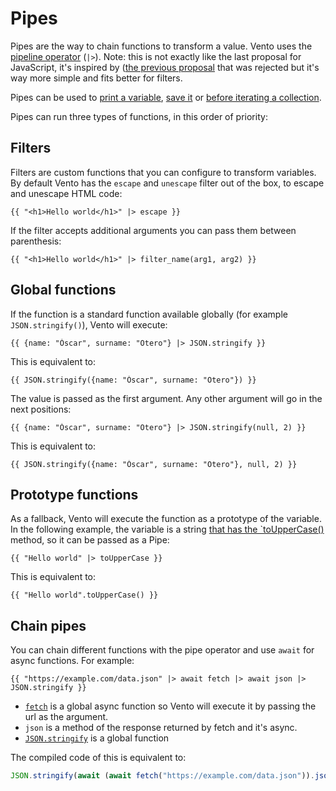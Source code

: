 # Pipes

Pipes are the way to chain functions to transform a value. Vento uses the
[pipeline operator](https://github.com/tc39/proposal-pipeline-operator) (`|>`).
Note: this is not exactly like the last proposal for JavaScript, it's inspired
by
([the previous proposal](https://github.com/valtech-nyc/proposal-fsharp-pipelines)
that was rejected but it's way more simple and fits better for filters.

Pipes can be used to [print a variable](./print.md), [save it](./set.md) or
[before iterating a collection](./for.md#pipes).

Pipes can run three types of functions, in this order of priority:

## Filters

Filters are custom functions that you can configure to transform variables. By
default Vento has the `escape` and `unescape` filter out of the box, to escape and unescape HTML code:

```vento
{{ "<h1>Hello world</h1>" |> escape }}
```

If the filter accepts additional arguments you can pass them between
parenthesis:

```vento
{{ "<h1>Hello world</h1>" |> filter_name(arg1, arg2) }}
```

## Global functions

If the function is a standard function available globally (for example
`JSON.stringify()`), Vento will execute:

```vento
{{ {name: "Óscar", surname: "Otero"} |> JSON.stringify }}
```

This is equivalent to:

```vento
{{ JSON.stringify({name: "Óscar", surname: "Otero"}) }}
```

The value is passed as the first argument. Any other argument will go in the
next positions:

```vento
{{ {name: "Óscar", surname: "Otero"} |> JSON.stringify(null, 2) }}
```

This is equivalent to:

```vento
{{ JSON.stringify({name: "Óscar", surname: "Otero"}, null, 2) }}
```

## Prototype functions

As a fallback, Vento will execute the function as a prototype of the variable.
In the following example, the variable is a string
[that has the `toUpperCase()](https://developer.mozilla.org/en-US/docs/Web/JavaScript/Reference/Global_Objects/String/toUpperCase)
method, so it can be passed as a Pipe:

```vento
{{ "Hello world" |> toUpperCase }}
```

This is equivalent to:

```vento
{{ "Hello world".toUpperCase() }}
```

## Chain pipes

You can chain different functions with the pipe operator and use `await` for
async functions. For example:

```vento
{{ "https://example.com/data.json" |> await fetch |> await json |> JSON.stringify }}
```

- [`fetch`](https://developer.mozilla.org/en-US/docs/Web/API/fetch) is a global
  async function so Vento will execute it by passing the url as the argument.
- `json` is a method of the response returned by fetch and it's async.
- [`JSON.stringify`](https://developer.mozilla.org/en-US/docs/Web/JavaScript/Reference/Global_Objects/JSON/stringify)
  is a global function

The compiled code of this is equivalent to:

```js
JSON.stringify(await (await fetch("https://example.com/data.json")).json());
```
